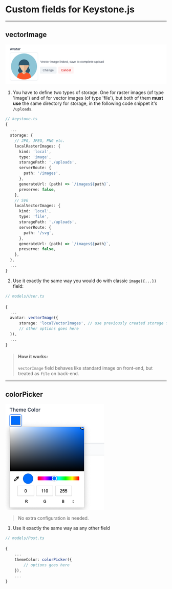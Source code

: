 # Custom fields for Keystone.js

---

## vectorImage

![vectorImage field in item view](./docs/screens/vector-image-field.png)

1. You have to define two types of storage. One for raster images (of type 'image')
   and of for vector images (of type 'file'), but both of them **must use** the same directory for storage,
   in the following code snippet it's `/uploads`.

```typescript
// keystone.ts
{
  ...
  storage: {
    // JPG, JPEG, PNG etc.
    localRasterImages: {
      kind: 'local',
      type: 'image',
      storagePath: './uploads',
      serverRoute: {
        path: '/images',
      },
      generateUrl: (path) => `/images${path}`,
      preserve: false,
    },
    // SVG
    localVectorImages: {
      kind: 'local',
      type: 'file',
      storagePath: './uploads',
      serverRoute: {
        path: '/svg',
      },
      generateUrl: (path) => `/images${path}`,
      preserve: false,
    },
  },
  ...
}
```

2. Use it exactly the same way you would do with classic `image({...})` field:

```typescript
// models/User.ts

{
  ...
  avatar: vectorImage({
      storage: 'localVectorImages', // use previously created storage for verctor images
      // other options goes here
  }),
  ...
}
```

> #### How it works:
>
> `vectorImage` field behaves like standard image on front-end, but treated as `file` on back-end.

---

## colorPicker

![colorPicker field in item view](./docs/screens/color-picker-field.png)

> No extra configuration is needed.

1. Use it exactly the same way as any other field

```typescript
// models/Post.ts

{
    ...
    themeColor: colorPicker({
        // options goes here 
    }),
    ...
}
```
